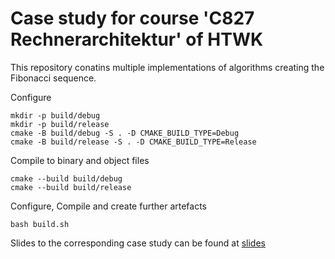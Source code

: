 # Case study for course 'C827 Rechnerarchitektur' of HTWK

This repository conatins multiple implementations of algorithms creating the Fibonacci sequence.

Configure
```
mkdir -p build/debug
mkdir -p build/release
cmake -B build/debug -S . -D CMAKE_BUILD_TYPE=Debug
cmake -B build/release -S . -D CMAKE_BUILD_TYPE=Release
```

Compile to binary and object files
```
cmake --build build/debug
cmake --build build/release
```

Configure, Compile and create further artefacts
```
bash build.sh
```

Slides to the corresponding case study can be found at [slides](./slides)
